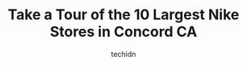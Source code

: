 ---
layout: ampstory
image: https://i0.wp.com/www.depkes.org/wp-content/uploads/2023/06/nike-0-in-concord-ca-1685966828.jpeg?resize=640,853
author: techidn
featured: false
description: Discover the impressive array of Nike options in Concord CA, where you can find 10 of the largest Nike establishments in the area. From renowned classics to hidden gems, Concord CA offers a 
title: Take a Tour of the 10 Largest Nike Stores in Concord CA
cover:
   title: Take a Tour of the 10 Largest Nike Stores in Concord CA
   subtitle: Rickpate
   background: https://www.depkes.org/wp-content/uploads/2023/06/nike-0-in-concord-ca-1685966828.jpeg

pages: 
 - layout: thirds
   top: <h1>#1 Nike San Francisco</h1>
   bottom: "<p>i aint playin w that ttc 2 bones and im walking for free u wanna check my id dont make me gurks u in ya kneee nyeah eh</p>"
   background: https://www.depkes.org/wp-content/uploads/2023/06/nike-1-in-concord-ca-1685966829.jpeg
   backgroundblur: true
 - layout: thirds
   top: <h1>#2 Nike Clearance Store</h1>
   bottom: "<p>1275 Marina Blvd, San Leandro, CA 94577, United States</p>"
   background: https://www.depkes.org/wp-content/uploads/2023/06/nike-2-in-concord-ca-1685966829.jpeg
   cta:
      link: https://www.depkes.org/blog/take-a-tour-of-the-10-largest-nike-stores-in-concord-ca/
      text: Take a Tour of the 10 Largest Nike Stores in Concord CA
 - layout: thirds
   top: <h1>#3 Nike Factory Store - Vacaville</h1>
   bottom: "<p>262 Nut Tree Rd, Vacaville, CA 95687, United States</p>"
   background: https://www.depkes.org/wp-content/uploads/2023/06/nike-3-in-concord-ca-1685966830.jpeg
   cta:
      link: https://www.depkes.org/blog/take-a-tour-of-the-10-largest-nike-stores-in-concord-ca/
      text: Take a Tour of the 10 Largest Nike Stores in Concord CA
 - layout: thirds
   top: <h1>#4 Nike Factory Store</h1>
   bottom: "<p>3202 Livermore Outlets Dr, Livermore, CA 94551, United States</p>"
   background: https://images.unsplash.com/photo-1509114397022-ed747cca3f65?ixlib=rb-4.0.3&ixid=MnwxMjA3fDB8MHxwaG90by1wYWdlfHx8fGVufDB8fHx8&auto=format&fit=crop&w=640&h=853&q=80
   cta:
      link: https://www.depkes.org/blog/take-a-tour-of-the-10-largest-nike-stores-in-concord-ca/
      text: Take a Tour of the 10 Largest Nike Stores in Concord CA
 - layout: thirds
   top: <h1>#5 JCPenney</h1>
   bottom: "<p>484 Sun Valley Mall, Concord, CA 94520, United States</p>"
   background: https://images.unsplash.com/photo-1557672172-298e090bd0f1?ixlib=rb-4.0.3&ixid=MnwxMjA3fDB8MHxwaG90by1wYWdlfHx8fGVufDB8fHx8&auto=format&fit=crop&w=640&h=853&q=80
   cta:
      link: https://www.depkes.org/blog/take-a-tour-of-the-10-largest-nike-stores-in-concord-ca/
      text: Take a Tour of the 10 Largest Nike Stores in Concord CA
 - layout: thirds
   top: <h1>#6 Road Runner Sports</h1>
   bottom: "<p>1975 Diamond Blvd, Concord, CA 94520, United States</p>"
   background: https://images.unsplash.com/photo-1536745287225-21d689278fd1?ixlib=rb-4.0.3&ixid=MnwxMjA3fDB8MHxwaG90by1wYWdlfHx8fGVufDB8fHx8&auto=format&fit=crop&w=640&h=853&q=80
   cta:
      link: https://www.depkes.org/blog/take-a-tour-of-the-10-largest-nike-stores-in-concord-ca/
      text: Take a Tour of the 10 Largest Nike Stores in Concord CA
 - layout: thirds
   top: <h1>#7 Big 5 Sporting Goods</h1>
   bottom: "<p>2689 Clayton Rd, Concord, CA 94519, United States</p>"
   background: https://images.unsplash.com/photo-1608411404720-c8f0417bcdba?ixlib=rb-4.0.3&ixid=MnwxMjA3fDB8MHxwaG90by1wYWdlfHx8fGVufDB8fHx8&auto=format&fit=crop&w=640&h=853&q=80
   cta:
      link: https://www.depkes.org/blog/take-a-tour-of-the-10-largest-nike-stores-in-concord-ca/
      text: Take a Tour of the 10 Largest Nike Stores in Concord CA
 - layout: thirds
   middle: Continue reading...
   background: https://images.unsplash.com/photo-1489648022186-8f49310909a0?ixlib=rb-4.0.3&ixid=MnwxMjA3fDB8MHxwaG90by1wYWdlfHx8fGVufDB8fHx8&auto=format&fit=crop&w=640&h=853&q=80
   cta:
      link: https://www.depkes.org/blog/take-a-tour-of-the-10-largest-nike-stores-in-concord-ca/
      text: Take a Tour of the 10 Largest Nike Stores in Concord CA
      
---